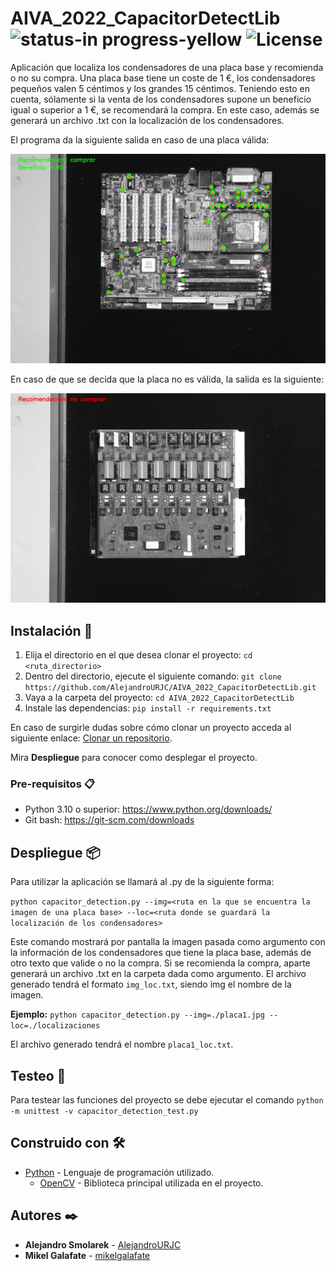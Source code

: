# AIVA_2022_CapacitorDetectLib ![status-in progress-yellow](https://user-images.githubusercontent.com/61578803/224482948-0078baed-9ae3-474f-b31f-4ba6c4329909.svg) ![License](https://img.shields.io/badge/license-GPL%20v3-blue)
Aplicación que localiza los condensadores de una placa base y recomienda o no su compra. Una placa base tiene un coste de 1 €, los condensadores pequeños valen 5 céntimos y los grandes 15 céntimos. Teniendo esto en cuenta, sólamente si la venta de los condensadores supone un beneficio igual o superior a 1 €, se recomendará la compra. En este caso, además se generará un archivo .txt con la localización de los condensadores.

El programa da la siguiente salida en caso de una placa válida:
<p>
  <img src="img/ejemplo1.jpg" width="720">
</p>
En caso de que se decida que la placa no es válida, la salida es la siguiente:
<p>
  <img src="img/ejemplo2.jpg" width="720">
</p>

## Instalación 🔧
1. Elija el directorio en el que desea clonar el proyecto: `cd <ruta_directorio>`
2. Dentro del directorio, ejecute el siguiente comando: `git clone https://github.com/AlejandroURJC/AIVA_2022_CapacitorDetectLib.git`
3. Vaya a la carpeta del proyecto: `cd AIVA_2022_CapacitorDetectLib`
4. Instale las dependencias: `pip install -r requirements.txt`

En caso de surgirle dudas sobre cómo clonar un proyecto acceda al siguiente enlace: [Clonar un repositorio](https://docs.github.com/es/repositories/creating-and-managing-repositories/cloning-a-repository).

Mira **Despliegue** para conocer como desplegar el proyecto.

### Pre-requisitos 📋

* Python 3.10 o superior: https://www.python.org/downloads/
* Git bash: https://git-scm.com/downloads

## Despliegue 📦

Para utilizar la aplicación se llamará al .py de la siguiente forma:

`python capacitor_detection.py --img=<ruta en la que se encuentra la imagen de una placa base> --loc=<ruta donde se guardará la localización de los condensadores>`

Este comando mostrará por pantalla la imagen pasada como argumento con la información de los condensadores que tiene la placa base, además de otro texto que valide o no la compra. Si se recomienda la compra, aparte generará un archivo .txt en la carpeta dada como argumento. El archivo generado tendrá el formato `img_loc.txt`, siendo img el nombre de la imagen.

**Ejemplo:**
`python capacitor_detection.py --img=./placa1.jpg --loc=./localizaciones`

El archivo generado tendrá el nombre `placa1_loc.txt`.

## Testeo 🧪

Para testear las funciones del proyecto se debe ejecutar el comando `python -m unittest -v capacitor_detection_test.py`

## Construido con 🛠️
* [Python](https://www.python.org/) - Lenguaje de programación utilizado.
  * [OpenCV](https://opencv.org/) - Biblioteca principal utilizada en el proyecto.


## Autores ✒️

* **Alejandro Smolarek** - [AlejandroURJC](https://github.com/AlejandroURJC)
* **Mikel Galafate** - [mikelgalafate](https://github.com/mikelgalafate)
